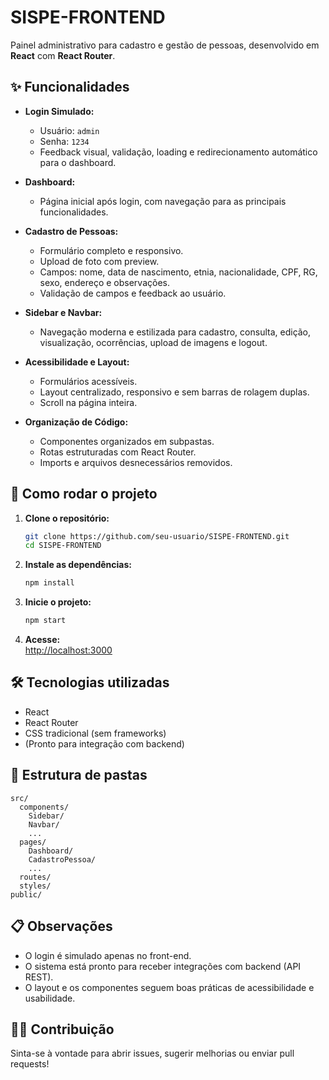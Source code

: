 # SISPE-FRONTEND

Painel administrativo para cadastro e gestão de pessoas, desenvolvido em **React** com **React Router**.

## ✨ Funcionalidades

- **Login Simulado:**  
  - Usuário: `admin`  
  - Senha: `1234`  
  - Feedback visual, validação, loading e redirecionamento automático para o dashboard.

- **Dashboard:**  
  - Página inicial após login, com navegação para as principais funcionalidades.

- **Cadastro de Pessoas:**  
  - Formulário completo e responsivo.
  - Upload de foto com preview.
  - Campos: nome, data de nascimento, etnia, nacionalidade, CPF, RG, sexo, endereço e observações.
  - Validação de campos e feedback ao usuário.

- **Sidebar e Navbar:**  
  - Navegação moderna e estilizada para cadastro, consulta, edição, visualização, ocorrências, upload de imagens e logout.

- **Acessibilidade e Layout:**  
  - Formulários acessíveis.
  - Layout centralizado, responsivo e sem barras de rolagem duplas.
  - Scroll na página inteira.

- **Organização de Código:**  
  - Componentes organizados em subpastas.
  - Rotas estruturadas com React Router.
  - Imports e arquivos desnecessários removidos.

## 🚀 Como rodar o projeto

1. **Clone o repositório:**
   ```bash
   git clone https://github.com/seu-usuario/SISPE-FRONTEND.git
   cd SISPE-FRONTEND
   ```

2. **Instale as dependências:**
   ```bash
   npm install
   ```

3. **Inicie o projeto:**
   ```bash
   npm start
   ```

4. **Acesse:**  
   [http://localhost:3000](http://localhost:3000)

## 🛠️ Tecnologias utilizadas

- React
- React Router
- CSS tradicional (sem frameworks)
- (Pronto para integração com backend)

## 📁 Estrutura de pastas

```
src/
  components/
    Sidebar/
    Navbar/
    ...
  pages/
    Dashboard/
    CadastroPessoa/
    ...
  routes/
  styles/
public/
```

## 📋 Observações

- O login é simulado apenas no front-end.
- O sistema está pronto para receber integrações com backend (API REST).
- O layout e os componentes seguem boas práticas de acessibilidade e usabilidade.

## 👨‍💻 Contribuição

Sinta-se à vontade para abrir issues, sugerir melhorias ou enviar pull requests!
